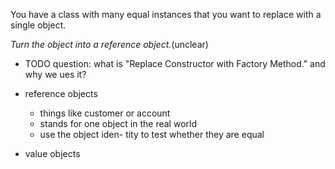 You have a class with many equal instances that you want to replace with a single object.

*Turn the object into a reference object.*(unclear)

+ TODO question: what is "Replace Constructor with Factory Method." and why we ues it?

+ reference objects
    + things like customer or account
    + stands for one object in the real world
    + use the object iden- tity to test whether they are equal

+ value objects
